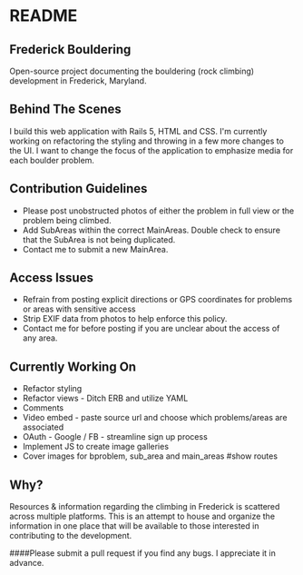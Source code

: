 # README

## Frederick Bouldering
Open-source project documenting the bouldering (rock climbing) development in Frederick, Maryland.

## Behind The Scenes
I build this web application with Rails 5, HTML and CSS. I'm currently working on refactoring the styling and throwing in a few more changes to the UI. I want to change the focus of the application to emphasize media for each boulder problem.

## Contribution Guidelines
* Please post unobstructed photos of either the problem in full view or the problem being climbed.
* Add SubAreas within the correct MainAreas. Double check to ensure that the SubArea is not being duplicated.
* Contact me to submit a new MainArea.

## Access Issues
* Refrain from posting explicit directions or GPS coordinates for problems or areas with sensitive access
* Strip EXIF data from photos to help enforce this policy.
* Contact me for before posting if you are unclear about the access of any area.

## Currently Working On
* Refactor styling
* Refactor views - Ditch ERB and utilize YAML
* Comments
* Video embed - paste source url and choose which problems/areas are associated
* OAuth - Google / FB - streamline sign up process
* Implement JS to create image galleries
* Cover images for bproblem, sub_area and main_areas #show routes

## Why?
Resources & information regarding the climbing in Frederick is scattered across multiple platforms.
This is an attempt to house and organize the information in one place that will be available to those
interested in contributing to the development.

####Please submit a pull request if you find any bugs. I appreciate it in advance.
